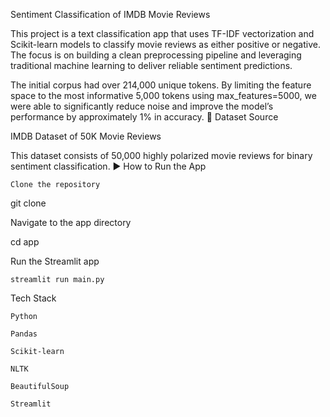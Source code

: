 Sentiment Classification of IMDB Movie Reviews

This project is a text classification app that uses TF-IDF vectorization and Scikit-learn models to classify movie reviews as either positive or negative. The focus is on building a clean preprocessing pipeline and leveraging traditional machine learning to deliver reliable sentiment predictions.

The initial corpus had over 214,000 unique tokens. By limiting the feature space to the most informative 5,000 tokens using max_features=5000, we were able to significantly reduce noise and improve the model’s performance by approximately 1% in accuracy.
📂 Dataset Source

IMDB Dataset of 50K Movie Reviews

This dataset consists of 50,000 highly polarized movie reviews for binary sentiment classification.
▶️ How to Run the App

    Clone the repository

git clone <your-repo-url>

Navigate to the app directory

cd app

Run the Streamlit app

    streamlit run main.py

Tech Stack

    Python

    Pandas

    Scikit-learn

    NLTK

    BeautifulSoup

    Streamlit